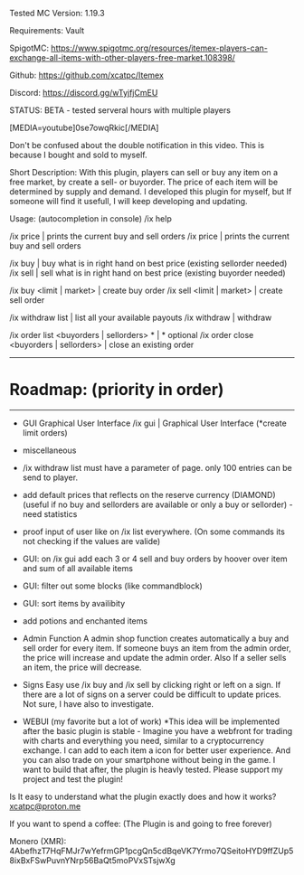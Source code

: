 Tested MC Version: 1.19.3

Requirements: Vault

SpigotMC: https://www.spigotmc.org/resources/itemex-players-can-exchange-all-items-with-other-players-free-market.108398/

Github: https://github.com/xcatpc/Itemex

Discord: https://discord.gg/wTyjfjCmEU

STATUS: BETA - tested serveral hours with multiple players

[MEDIA=youtube]0se7owqRkic[/MEDIA]

Don't be confused about the double notification in this video. This is because I bought and sold to myself.

Short Description:
With this plugin, players can sell or buy any item on a free market, by create a sell- or buyorder. The price of each item will be determined by supply and demand. I developed this plugin for myself, but If someone will find it usefull, I will keep developing and updating.

Usage: (autocompletion in console)
/ix help

/ix price | prints the current buy and sell orders
/ix price <itemid> | prints the current buy and sell orders

/ix buy | buy what is in right hand on best price (existing sellorder needed)
/ix sell | sell what is in right hand on best price (existing buyorder needed)
 
/ix buy <itemname> <amount> <limit | market> <price> | create buy order
/ix sell <itemname> <amount> <limit | market> <price> | create sell order

/ix withdraw list | list all your available payouts
/ix withdraw <itemname> <amount> | withdraw

/ix order list <buyorders | sellorders> *<itemid> | * optional
/ix order close <buyorders | sellorders> <order id> | close an existing order

----------------------------------------------
# Roadmap: (priority in order) #
----------------------------------------------
- GUI Graphical User Interface
/ix gui | Graphical User Interface (*create limit orders)

- miscellaneous

- /ix withdraw list must have a parameter of page. only 100 entries can be send to player.
- add default prices that reflects on the reserve currency (DIAMOND) (useful if no buy and sellorders are available or only a buy or sellorder) - need statistics
- proof input of user like on /ix list everywhere. (On some commands its not checking if the values are valide)
- GUI: on /ix gui add each 3 or 4 sell and buy orders by hoover over item and sum of all available items
- GUI: filter out some blocks (like commandblock)
- GUI: sort items by availibity
- add potions and enchanted items

- Admin Function
A admin shop function creates automatically a buy and sell order for every item. If someone buys an item from the admin order, the price will increase and update the admin order. Also If a seller sells an item, the price will decrease.

- Signs
Easy use /ix buy and /ix sell by clicking right or left on a sign. If there are a lot of signs on a server could be difficult to update prices. Not sure, I have also to investigate.

- WEBUI (my favorite but a lot of work)
*This idea will be implemented after the basic plugin is stable -
Imagine you have a webfront for trading with charts and everything you need, similar to a cryptocurrency exchange. I can add to each item a icon for better user experience. And you can also trade on your smartphone without being in the game. I want to build that after, the plugin is heavly tested. Please support my project and test the plugin!


Is It easy to understand what the plugin exactly does and how it works? xcatpc@proton.me

If you want to spend a coffee: (The Plugin is and going to free forever)

Monero (XMR):
4AbefhzT7HqFMJr7wYefrmGP1pcgQn5cdBqeVK7Yrmo7QSeitoHYD9ffZUp58ixBxFSwPuvnYNrp56BaQt5moPVxSTsjwXg
